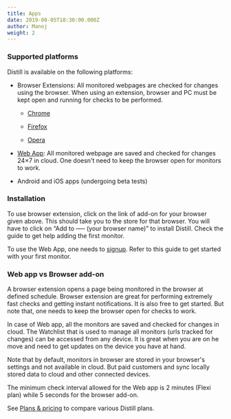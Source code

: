 ```yaml
---
title: Apps
date: 2019-08-05T18:30:00.000Z
author: Manoj
weight: 2
---
```

### Supported platforms

Distill is available on the following platforms:

-   Browser Extensions: All monitored webpages are checked for changes using the browser. When using an extension, browser and PC must be kept open and running for checks to be performed.
    
    *   [Chrome](https://chrome.google.com/webstore/detail/distill-web-monitor/inlikjemeeknofckkjolnjbpehgadgge "https://chrome.google.com/webstore/detail/distill-web-monitor/inlikjemeeknofckkjolnjbpehgadgge")
        
    *   [Firefox](https://addons.mozilla.org/en-us/firefox/addon/alertbox/ "https://addons.mozilla.org/en-us/firefox/addon/alertbox/")
        
    *   [Opera](https://addons.opera.com/en/extensions/details/distill-web-monitor/?display=en "https://addons.opera.com/en/extensions/details/distill-web-monitor/?display=en")
        
-   [Web App](https://distill.io/ "https://distill.io/"): All monitored webpage are saved and checked for changes 24×7 in cloud. One doesn't need to keep the browser open for monitors to work.
    
-   Android and iOS apps (undergoing beta tests)
    

### Installation

To use browser extension, click on the link of add-on for your browser given above. This should take you to the store for that browser. You will have to click on “Add to —– (your browser name)” to install Distill. Check the guide to get help adding the first monitor.

To use the Web App, one needs to  [signup](https://distill.io/register "https://distill.io/register"). Refer to this guide to get started with your first monitor.

### Web app vs Browser add-on

A browser extension opens a page being monitored in the browser at defined schedule. Browser extension are great for performing extremely fast checks and getting instant notifications. It is also free to get started. But note that, one needs to keep the browser open for checks to work.

In case of Web app, all the monitors are saved and checked for changes in cloud. The Watchlist that is used to manage all monitors (urls tracked for changes) can be accessed from any device. It is great when you are on he move and need to get updates on the device you have at hand.

Note that by default, monitors in browser are stored in your browser's settings and not available in cloud. But paid customers and sync locally stored data to cloud and other connected devices.

The minimum check interval allowed for the Web app is 2 minutes (Flexi plan) while 5 seconds for the browser add-on.

See  [Plans & pricing](https://distill.io/pricing "https://distill.io/pricing")  to compare various Distill plans.
